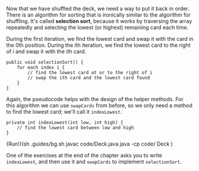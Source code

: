 Now that we have shuffled the deck, we need a way to put it back in order.
There is an algorithm for sorting that is ironically similar to the algorithm for shuffling.
It's called **selection sort**, because it works by traversing the array repeatedly and selecting the lowest (or highest) remaining card each time.

During the first iteration, we find the lowest card and swap it with the card in the 0th position.
During the $i$th iteration, we find the lowest card to the right of $i$ and swap it with the $i$th card.

```code
public void selectionSort() {
    for each index i {
        // find the lowest card at or to the right of i
        // swap the ith card and the lowest card found
    }
}
```

Again, the pseudocode helps with the design of the helper methods.
For this algorithm we can use `swapCards` from before, so we only need a method to find the lowest card; we'll call it `indexLowest`.

```code
private int indexLowest(int low, int high) {
    // find the lowest card between low and high
}
```


{Run!}(sh .guides/bg.sh javac code/Deck.java java -cp code/ Deck )


One of the exercises at the end of the chapter asks you to write `indexLowest`, and then use it and `swapCards` to implement `selectionSort`.